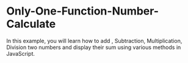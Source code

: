 # Only-One-Function-Number-Calculate
In this example, you will learn how to add , Subtraction, Multiplication, Division two numbers and display their sum using various methods in JavaScript.
